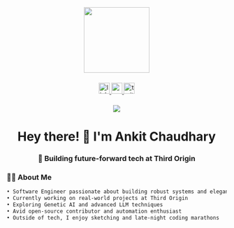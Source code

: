<div align="center">
  <img height="150" src="https://media.giphy.com/media/M9gbBd9nbDrOTu1Mqx/giphy.gif" />
</div>

###

<div align="center">
  <a href="https://www.linkedin.com/in/your-profile" target="_blank">
    <img src="https://img.shields.io/static/v1?message=LinkedIn&logo=linkedin&label=&color=0077B5&logoColor=white&labelColor=&style=for-the-badge" height="25" alt="linkedin logo" />
  </a>
  <a href="https://www.youtube.com/your-channel" target="_blank">
    <img src="https://img.shields.io/static/v1?message=Youtube&logo=youtube&label=&color=FF0000&logoColor=white&labelColor=&style=for-the-badge" height="25" alt="youtube logo" />
  </a>
  <a href="https://twitter.com/your-handle" target="_blank">
    <img src="https://img.shields.io/static/v1?message=Twitter&logo=twitter&label=&color=1DA1F2&logoColor=white&labelColor=&style=for-the-badge" height="25" alt="twitter logo" />
  </a>
</div>

###

<div align="center">
  <img src="https://visitor-badge.laobi.icu/badge?page_id=ayeankit.ayeankit" />
</div>

###

<h1 align="center">Hey there! 👋 I'm Ankit Chaudhary</h1>

###

<h3 align="center">🚀 Building future-forward tech at <b>Third Origin</b></h3>

###

### 👨‍💻 About Me

```txt
• Software Engineer passionate about building robust systems and elegant AI solutions  
• Currently working on real-world projects at Third Origin  
• Exploring Genetic AI and advanced LLM techniques  
• Avid open-source contributor and automation enthusiast  
• Outside of tech, I enjoy sketching and late-night coding marathons
